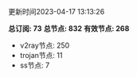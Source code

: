 更新时间2023-04-17 13:13:26

**总订阅: 73**
**总节点: 832**
**有效节点: 268**
- v2ray节点: 250
- trojan节点: 11
- ss节点: 7
